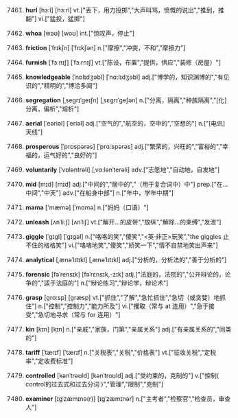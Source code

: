 7461. **hurl**
[hɜ:l]  [hɜ:rl]
vt.["丢下，用力投掷","大声叫骂，愤慨的说出","推到，推翻"]  vi.["猛投，猛掷"]  

7462. **whoa**
[wəʊ]  [woʊ]
int.["惊叹声，停止"]  

7463. **friction**
[ˈfrɪkʃn]  [ˈfrɪkʃən]
n.["摩擦","冲突，不和","摩擦力"]  

7464. **furnish**
[ˈfɜ:nɪʃ]  [ˈfɜ:rnɪʃ]
vt.["陈设，布置","提供，供应","装修（房屋）"]  

7465. **knowledgeable**
[ˈnɒlɪdʒəbl]  [ˈnɑ:lɪdʒəbl]
adj.["博学的，知识渊博的","有见识的","精明的","博洽多闻"]  

7466. **segregation**
[ˌsegrɪˈgeɪʃn]  [ˌsɛɡrɪˈɡeʃən]
n.["分离，隔离","种族隔离","[化]分离，偏析","熔析"]  

7467. **aerial**
[ˈeəriəl]  [ˈeriəl]
adj.["空气的","航空的，空中的","空想的"]  n.["[电讯] 天线"]  

7468. **prosperous**
[ˈprɒspərəs]  [ˈprɑ:spərəs]
adj.["繁荣的，兴旺的","富裕的","幸福的，运气好的","良好的"]  

7469. **voluntarily**
[ˈvɒləntrəli]  [ˌvɑ:lənˈterəli]
adv.["志愿地","自动地，自发地"]  

7470. **mid**
[mɪd]  [mɪd]
adj.["中间的","居中的","（用于复合词中）中"]  prep.["在…中间","中天"]  adv.["在船身中部"]  n.["年中，学年中期"]  

7471. **mama**
['mæmə]  [ˈmɑmə]
n.["妈妈（口语）"]  

7472. **unleash**
[ʌnˈli:ʃ]  [ʌnˈliʃ]
vt.["解开…的皮带","放纵","解除…的束缚","发泄"]  

7473. **giggle**
[ˈgɪgl]  [ˈɡɪɡəl]
n.["咯咯的笑","傻笑","<英·非正>玩笑","the giggles 止不住的格格笑"]  vi.["咯咯地笑","傻笑","娇笑一下","情不自禁地笑出声来"]  

7474. **analytical**
[ˌænəˈlɪtɪkl]  [ˌænəˈlɪtɪkl]
adj.["分析的，分析法的","善于分析的"]  

7475. **forensic**
[fəˈrensɪk]  [fəˈrɛnsɪk,-zɪk]
adj.["法庭的，法院的","公开辩论的，论争的","适于法庭的"]  n.["辩论练习","辩论学，辩论术"]  

7476. **grasp**
[grɑ:sp]  [græsp]
vt.["抓住","了解","急忙抓住","急切（或贪婪）地抓住"]  n.["控制","控制力","能力所及"]  vi.["攫取（常与 at 连用）","急于接受","急切地寻求（常与 for 连用）"]  

7477. **kin**
[kɪn]  [kɪn]
n.["亲戚","家族，门第","亲属关系"]  adj.["有亲属关系的","同类的"]  

7478. **tariff**
[ˈtærɪf]  [ˈtærɪf]
n.["关税表","关税","价格表"]  vt.["征收关税","定税率","定收费标准"]  

7479. **controlled**
[kənˈtrəʊld]  [kənˈtroʊld]
adj.["受约束的，克制的"]  v.["控制( control的过去式和过去分词 )","管理","限制","克制"]  

7480. **examiner**
[ɪgˈzæmɪnə(r)]  [ɪɡˈzæmɪnər]
n.["主考者","检察官","检查员，审查人"]  

